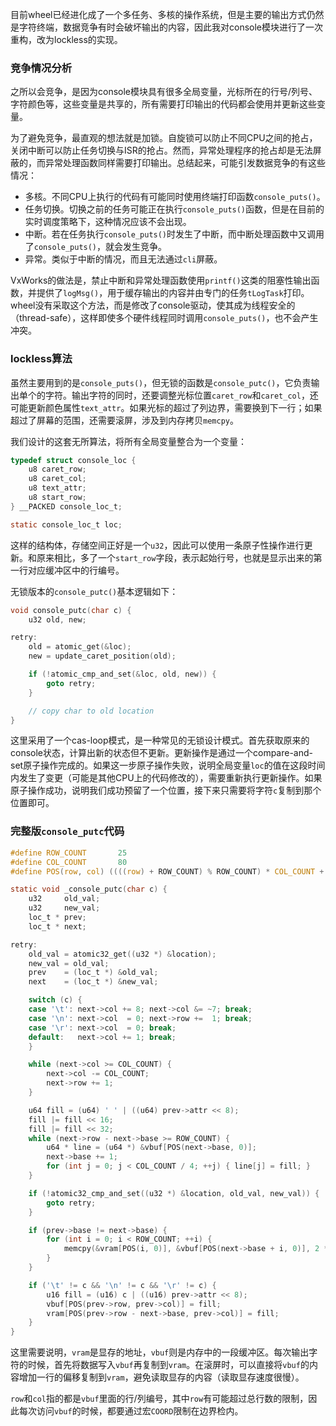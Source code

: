 目前wheel已经进化成了一个多任务、多核的操作系统，但是主要的输出方式仍然是字符终端，数据竞争有时会破坏输出的内容，因此我对console模块进行了一次重构，改为lockless的实现。

### 竞争情况分析

之所以会竞争，是因为console模块具有很多全局变量，光标所在的行号/列号、字符颜色等，这些变量是共享的，所有需要打印输出的代码都会使用并更新这些变量。

为了避免竞争，最直观的想法就是加锁。自旋锁可以防止不同CPU之间的抢占，关闭中断可以防止任务切换与ISR的抢占。然而，异常处理程序的抢占却是无法屏蔽的，而异常处理函数同样需要打印输出。总结起来，可能引发数据竞争的有这些情况：

- 多核。不同CPU上执行的代码有可能同时使用终端打印函数`console_puts()`。
- 任务切换。切换之前的任务可能正在执行`console_puts()`函数，但是在目前的实时调度策略下，这种情况应该不会出现。
- 中断。若在任务执行`console_puts()`时发生了中断，而中断处理函数中又调用了`console_puts()`，就会发生竞争。
- 异常。类似于中断的情况，而且无法通过`cli`屏蔽。

VxWorks的做法是，禁止中断和异常处理函数使用`printf()`这类的阻塞性输出函数，并提供了`logMsg()`，用于缓存输出的内容并由专门的任务`tLogTask`打印。wheel没有采取这个方法，而是修改了console驱动，使其成为线程安全的（thread-safe），这样即使多个硬件线程同时调用`console_puts()`，也不会产生冲突。

### lockless算法

虽然主要用到的是`console_puts()`，但无锁的函数是`console_putc()`，它负责输出单个的字符。输出字符的同时，还要调整光标位置`caret_row`和`caret_col`，还可能更新颜色属性`text_attr`。如果光标的超过了列边界，需要换到下一行；如果超过了屏幕的范围，还需要滚屏，涉及到内存拷贝`memcpy`。

我们设计的这套无所算法，将所有全局变量整合为一个变量：

~~~ c
typedef struct console_loc {
    u8 caret_row;
    u8 caret_col;
    u8 text_attr;
    u8 start_row;
} __PACKED console_loc_t;

static console_loc_t loc;
~~~

这样的结构体，存储空间正好是一个`u32`，因此可以使用一条原子性操作进行更新。和原来相比，多了一个`start_row`字段，表示起始行号，也就是显示出来的第一行对应缓冲区中的行编号。

无锁版本的`console_putc()`基本逻辑如下：

~~~ c
void console_putc(char c) {
    u32 old, new;

retry:
    old = atomic_get(&loc);
    new = update_caret_position(old);

    if (!atomic_cmp_and_set(&loc, old, new)) {
        goto retry;
    }

    // copy char to old location
}
~~~

这里采用了一个cas-loop模式，是一种常见的无锁设计模式。首先获取原来的console状态，计算出新的状态但不更新。更新操作是通过一个compare-and-set原子操作完成的。如果这一步原子操作失败，说明全局变量`loc`的值在这段时间内发生了变更（可能是其他CPU上的代码修改的），需要重新执行更新操作。如果原子操作成功，说明我们成功预留了一个位置，接下来只需要将字符`c`复制到那个位置即可。

### 完整版`console_putc`代码

~~~ c
#define ROW_COUNT       25
#define COL_COUNT       80
#define POS(row, col) ((((row) + ROW_COUNT) % ROW_COUNT) * COL_COUNT + (col))

static void _console_putc(char c) {
    u32     old_val;
    u32     new_val;
    loc_t * prev;
    loc_t * next;

retry:
    old_val = atomic32_get((u32 *) &location);
    new_val = old_val;
    prev    = (loc_t *) &old_val;
    next    = (loc_t *) &new_val;

    switch (c) {
    case '\t': next->col += 8; next->col &= ~7; break;
    case '\n': next->col  = 0; next->row +=  1; break;
    case '\r': next->col  = 0; break;
    default:   next->col += 1; break;
    }

    while (next->col >= COL_COUNT) {
        next->col -= COL_COUNT;
        next->row += 1;
    }

    u64 fill = (u64) ' ' | ((u64) prev->attr << 8);
    fill |= fill << 16;
    fill |= fill << 32;
    while (next->row - next->base >= ROW_COUNT) {
        u64 * line = (u64 *) &vbuf[POS(next->base, 0)];
        next->base += 1;
        for (int j = 0; j < COL_COUNT / 4; ++j) { line[j] = fill; }
    }

    if (!atomic32_cmp_and_set((u32 *) &location, old_val, new_val)) {
        goto retry;
    }

    if (prev->base != next->base) {
        for (int i = 0; i < ROW_COUNT; ++i) {
            memcpy(&vram[POS(i, 0)], &vbuf[POS(next->base + i, 0)], 2 * COL_COUNT);
        }
    }

    if ('\t' != c && '\n' != c && '\r' != c) {
        u16 fill = (u16) c | ((u16) prev->attr << 8);
        vbuf[POS(prev->row, prev->col)] = fill;
        vram[POS(prev->row - next->base, prev->col)] = fill;
    }
}
~~~

这里需要说明，`vram`是显存的地址，`vbuf`则是内存中的一段缓冲区。每次输出字符的时候，首先将数据写入`vbuf`再复制到`vram`。在滚屏时，可以直接将`vbuf`的内容增加一行的偏移复制到`vram`，避免读取显存的内容（读取显存速度很慢）。

`row`和`col`指的都是`vbuf`里面的行/列编号，其中`row`有可能超过总行数的限制，因此每次访问`vbuf`的时候，都要通过宏`COORD`限制在边界检内。